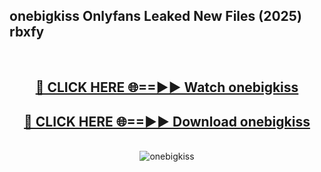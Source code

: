 <h2>onebigkiss Onlyfans Leaked New Files (2025) rbxfy</h2>
<br>
<div align="center">
<h2><a href="https://mediafiles.top/onebigkiss&ref=git" rel="nofollow">🔴 CLICK HERE 🌐==►► Watch onebigkiss</a></h2>
<h2><a href="https://mediafiles.top/onebigkiss&ref=git" rel="nofollow">🔴 CLICK HERE 🌐==►► Download onebigkiss</a></h2>
<br>
<a href="https://mediafiles.top/onebigkiss&ref=git" rel="nofollow" data-target="animated-image.originalLink"><img src="https://i.ibb.co.com/xMMVF88/686577567.gif" alt="onebigkiss" style="max-width: 100%; display: inline-block;" data-target="animated-image.originalImage"></a>
</div>
<br>
<br>